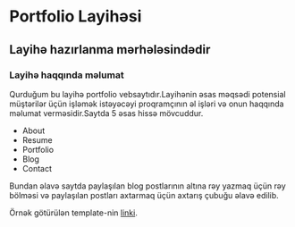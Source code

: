 # Portfolio Layihəsi

## Layihə hazırlanma mərhələsindədir

### Layihə haqqında məlumat

Qurduğum bu layihə portfolio vebsaytıdır.Layihənin əsas məqsədi potensial müştərilər üçün işləmək istəyəcəyi proqramçının əl işləri və onun haqqında məlumat verməsidir.Saytda 5 əsas hissə mövcuddur.

* About
* Resume
* Portfolio
* Blog
* Contact

Bundan əlavə saytda paylaşılan blog postlarının altına rəy yazmaq üçün rəy bölməsi və paylaşılan postları axtarmaq üçün  axtarış çubuğu əlavə edilib.

Örnək götürülən template-nin [linki](https://lmpixels.com/wp/breezycv-wp-lin/demo7/#about-me).